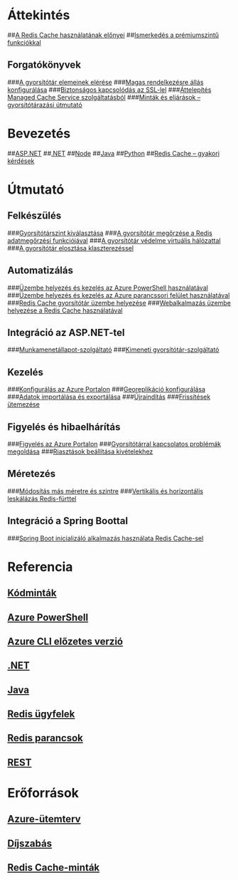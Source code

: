 # Áttekintés
##[A Redis Cache használatának előnyei](https://azure.microsoft.com/services/cache/)
##[Ismerkedés a prémiumszintű funkciókkal](cache-premium-tier-intro.md)
## Forgatókönyvek
###[A gyorsítótár elemeinek elérése](cache-dotnet-how-to-use-azure-redis-cache.md#add-and-retrieve-objects-from-the-cache)
###[Magas rendelkezésre állás konfigurálása](https://azure.microsoft.com/pricing/details/cache/)
###[Biztonságos kapcsolódás az SSL-lel](cache-dotnet-how-to-use-azure-redis-cache.md#connect-to-the-cache)
###[Áttelepítés Managed Cache Service szolgáltatásból](cache-migrate-to-redis.md)
###[Minták és eljárások – gyorsítótárazási útmutató](../best-practices-caching.md?toc=%2fazure%2fredis-cache%2ftoc.json)


# Bevezetés
##[ASP.NET](cache-web-app-howto.md)
##[.NET](cache-dotnet-how-to-use-azure-redis-cache.md)
##[Node](cache-nodejs-get-started.md)
##[Java](cache-java-get-started.md)
##[Python](cache-python-get-started.md)
##[Redis Cache – gyakori kérdések](cache-faq.md)

# Útmutató
## Felkészülés
###[Gyorsítótárszint kiválasztása](cache-faq.md#what-redis-cache-offering-and-size-should-i-use)
###[A gyorsítótár megőrzése a Redis adatmegőrzési funkciójával](cache-how-to-premium-persistence.md)
###[A gyorsítótár védelme virtuális hálózattal](cache-how-to-premium-vnet.md)
###[A gyorsítótár elosztása klaszterezéssel](cache-how-to-premium-clustering.md)
## Automatizálás
###[Üzembe helyezés és kezelés az Azure PowerShell használatával](cache-howto-manage-redis-cache-powershell.md)
###[Üzembe helyezés és kezelés az Azure parancssori felület használatával](cli-samples.md)
###[Redis Cache gyorsítótár üzembe helyezése](cache-redis-cache-arm-provision.md)
###[Webalkalmazás üzembe helyezése a Redis Cache használatával](cache-web-app-arm-with-redis-cache-provision.md)
## Integráció az ASP.NET-tel
###[Munkamenetállapot-szolgáltató](cache-aspnet-session-state-provider.md)
###[Kimeneti gyorsítótár-szolgáltató](cache-aspnet-output-cache-provider.md)
## Kezelés
###[Konfigurálás az Azure Portalon](cache-configure.md)
###[Georeplikáció konfigurálása](cache-how-to-geo-replication.md)
###[Adatok importálása és exportálása](cache-how-to-import-export-data.md)
###[Újraindítás](cache-administration.md#reboot)
###[Frissítések ütemezése](cache-administration.md#schedule-updates)
## Figyelés és hibaelhárítás
###[Figyelés az Azure Portalon](cache-how-to-monitor.md)
###[Gyorsítótárral kapcsolatos problémák megoldása](cache-how-to-troubleshoot.md)
###[Riasztások beállítása kivételekhez](cache-how-to-monitor.md#operations-and-alerts)
## Méretezés
###[Módosítás más méretre és szintre](cache-how-to-scale.md)
###[Vertikális és horizontális leskálázás Redis-fürttel](cache-how-to-premium-clustering.md)
## Integráció a Spring Boottal
###[Spring Boot inicializáló alkalmazás használata Redis Cache-sel](cache-java-spring-boot-initializer-with-redis-cache.md)

# Referencia
## [Kódminták](https://azure.microsoft.com/resources/samples/?service=redis-cache)
## [Azure PowerShell](/powershell/module/azurerm.rediscache)
## [Azure CLI előzetes verzió](/cli/azure/redis)
## [.NET](/dotnet/api/microsoft.azure.management.redis)
## [Java](/java/api/com.microsoft.azure.management.redis._redis_cache)
## [Redis ügyfelek](http://redis.io/clients)
## [Redis parancsok](http://redis.io/commands#)
## [REST](https://docs.microsoft.com/rest/api/redis/)

# Erőforrások
## [Azure-ütemterv](https://azure.microsoft.com/roadmap/?category=databases)
## [Díjszabás](https://azure.microsoft.com/pricing/details/cache/)
## [Redis Cache-minták](cache-redis-samples.md)

